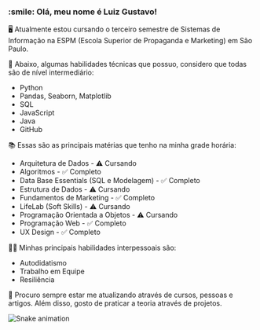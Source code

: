 <h3>:smile: Olá, meu nome é Luiz Gustavo!</h3>

🖥️ Atualmente estou cursando o terceiro semestre de Sistemas de Informação na ESPM (Escola Superior de Propaganda e Marketing) em São Paulo. 

🐍 Abaixo, algumas habilidades técnicas que possuo, considero que todas são de nível intermediário:
<ul>
    <li>Python</li>
    <li>Pandas, Seaborn, Matplotlib</li>
    <li>SQL</li>
    <li>JavaScript</li>
    <li>Java</li>
    <li>GitHub</li>
</ul>



📚 Essas são as principais matérias que tenho na minha grade horária:
<ul>
    <li>Arquitetura de Dados - ⚠️ Cursando</li>
    <li>Algoritmos - ✅ Completo</li>
    <li>Data Base Essentials (SQL e Modelagem) - ✅ Completo</li>
    <li>Estrutura de Dados - ⚠️ Cursando</li>
    <li>Fundamentos de Marketing - ✅ Completo</li>
    <li>LifeLab (Soft Skills) - ⚠️ Cursando</li>
    <li>Programação Orientada a Objetos - ⚠️ Cursando</li>
    <li>Programação Web - ✅ Completo</li>
    <li>UX Design - ✅ Completo</li>
</ul>

🏌️‍♂️ Minhas principais habilidades interpessoais são:
<ul>
  <li>Autodidatismo</li>
  <li>Trabalho em Equipe</li>
  <li>Resiliência</li>
</ul>

🎯 Procuro sempre estar me atualizando através de cursos, pessoas e artigos. Além disso, gosto de praticar a teoria através de projetos.

  ![Snake animation](https://github.com/gustavo-candidoo/gustavo-candidoo/blob/output/github-contribution-grid-snake.svg)
